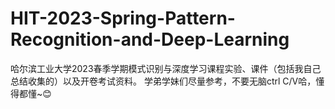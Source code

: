 # HIT-2023-Spring-Pattern-Recognition-and-Deep-Learning
哈尔滨工业大学2023春季学期模式识别与深度学习课程实验、课件（包括我自己总结收集的）以及开卷考试资料。
学弟学妹们尽量参考，不要无脑ctrl C/V哈，懂得都懂~😊
